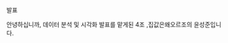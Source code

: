 발표

안녕하십니까, 데이터 분석 및 시각화 발표를 맡게된 4조 ,집값은왜오르조의 윤성준입니다.
<TITLE>
저희조는 전국 아파트 매매 실거래가격과 여러 데이터들 간의 관계를 주제 삼아 분석했습니다.
<LIST>
먼저 목차를 보시겠습니다. 프로젝트 기획배경 및 목표부터 구성원 및 역할을 서론으로 시작하여 본론인 데이터 분석을 세가지파트로 분석 후 개별 결론 도출을 하게됩니다. 이후 최종 결론 및 느낀점으로 발표를 마무리 하겠습니다.
<1.>
프로젝트 기획 배경 및 목표입니다.
<프로젝트 기획 배경 및 목표>
최근 들어 아파트 가격이 급격히 상승하는 모습을 보여주고 있습니다.
아파트값 상승에 영향을 받게될 청년들인 여러분들에게 이 요인을 파악하고 분석해서 공유하는 계기가 되었으면 좋겠다고 생각해서 프로젝트를 기획하게 되었습니다. 이미 벌어진 일이지만, 당하더라도 이유라도 알고 당해야한다고 생각합니다.

하성규 중앙대 도시계획과 교수의 칼럼에 의하면, 1년사이 서울 아파트 값이 20% 넘게 올랐고 전국 아파트 중위 가격은 2020년 7월기준 5억으로 1년만에 1억3천만원가량 증가했습니다. 이 이유는 무엇일까요? 
 주택가격의 상승의 원인으로서 우리나라의 경우 크게 세가지를 지적할 수 있습니다. 
 첫째, 저금리 대출의 확산입니다. 2019년 7월을 기점으로 저금리 환경으로의 구조적 전환이 이루어졌습니다. 이 지표는 아파트값 상승의 주요원인으로 판단되는 지표 5가지중 46.7퍼센트로 아파트값 폭등에 가장 큰 영향력을 행사한 요인입니다.

 둘째, 수요에 비해 공급이 부족하다는것입니다. 재건축 규제 완화에 대한 기대감이 커지면서 다주택자들에 의한 매도 물량이 줄어들고, 이 매도 물량이 줄어든 상황에서 저가 아파트를 매매하려는 사람이 늘고 있습니다. 이는 저가 아파트 또한 가격이 폭등하게 만드는 기반이 되었죠.

 셋째, 사회 심리적 요인과 수도권 인구집중현상입니다.
 주택 가격은 지속적으로 상승할 것이라는 기대심리가 작용하여 매물 감소에 영향을 끼칩니다. 주택가격 급등시기에는 실수요자보다는 투기를 목적으로하는 불법, 합법적인 가수요가 주택가격 상승을 부추기게 됩니다.

<project 목표>
저희 프로젝트의 목표는 집 값 상승 원인의 직접적인 지표인 저금리 대출 확산, 인구 집중현상과 간접적인 사회적 요인인 사회 심리적 요인으로 파트를 3가지 나누어 분석하여 결론을 도출하는 것입니다.
<데이터 분석 과정>
저희가 데이터를 분석한 과정은 이렇습니다.
관련 데이터를 수집하고, 전처리를 통해 연도별, 행정구역을 통일하여 서로의 자료를 비교하며 연구하기 용이하게 만들었습니다. 그 다음 전처리한 자료를 다방면으로 시각화하고 분석했습니다. 마지막으로 아파트 거래가격 상승의 원인 데이터를 비교 분석하여 실제로 관계가 있는지 확인후 결론을 도출했습니다.
<구성원 및 역할>
저희 구성원과 역할입니다. 다들 너무 고생해주셨습니다.
<Part 1>
본론으로 넘어가겠습니다. 데이터분석 파트 1입니다. 파트1은 아파트값 폭등의 주요원인 중 저금리에 관련한 데이터를 아파트 실거래 가격과 비교 분석한 파트입니다.
<아파트 가격>
수도권과 지방의 아파트 실거래 가격 지표입니다.
연도별로 아파트 가격이 떨어지지 않고 계속 상승을 하는 추세이고 근 5년간 그 상승폭이 커다란것을 볼 수 있습니다. 그럼 은행의 대출금액은 어떨까요? 은행 대출금액도 상승세를 보인다면 연관성이 있어 보입니다.
<예금은행 대출금액>
예금은행 대출금액 역시 해가 지날수록 큰 상승세를 보입니다.
그렇다면 대출에도 각종 대출이 있기때문에 아파트 대출과 관련한 주택담보대출의 연도별 흐름을 살펴 볼 필요성을 느꼈습니다.
<주택담보대출>
아파트 가격과 주택담보대출을 비교하는 그래프를 만들어봤습니다. 바그래프가 아파트, 라인그래프가 주택 담보대출입니다. 
역시나 서로 상관이 있어보입니다. 이전의 대출금액 그래프에서 보신바와 같이 수도권의 대출금액이 지방의 대출금액보다 훨씬 큰 비중을 차지하고 있습니다. 이는 수도권의 아파트가격 상승폭이 지방의 아파트 가격 상승폭보다 큰 이유라고 여겨집니다. 앞서 설명드렸던 주요원인중 저금리 대출 확산과 관련하여 대출금액이 증가해 아파트 거래가격이 상승한다는 것이 일리가 있어 보입니다.

이렇게 대출금액이 많아지고 아파트 가격이 상승한다는 것으로 보아 수요가 늘어난다는 뜻이 아닐까?란 생각이 들어 좀 더 관계를 확인해보고자 미분양 주택 현황에 대해서도 알아보았습니다.

<미분양 주택 현황>

미분양 주택 또한 집값이 폭등했던 최근의 자료들을 보면 주택에 대한 수요가 굉장히 증가한 것으로 보여집니다. 특히나 수도권의 미분양 주택은 거의 없어진 수준인데요. 이것이 주택공급률과 관련이 있을지 보겠습니다.

<주택 공급률>

주택공급률은 전체 주택수를 전체 가구수로 나눈 값으로 가구수가 주택수보다 많으면 수도권의 지표와같이 100%가 안되는 수치로 나타나게 됩니다.
주택공급률은 전반적으로 상승 추세였지만 수도권의 공급률은 낮아졌습니다.

이는 수도권 중심으로 인구가 집중되어있어 이런 경향을 보일 수 있다는 생각이 듭니다. 이는 수도권 인구 집중 및 세대 수 증가와 관련이 있어보입니다. 이는 PART2에서 이어서 다루도록 하겠습니다.
파트 1에서의 결론은 대출금액이 아파트 가격 상승에 영향을 끼칠것이란 가정은 미분양 주택 현황과 주택 공급률로 뒷받침된다는 것입니다.
<Part 2>
데이터 분석 파트2입니다. 파트2는 수도권 인구집중와 관련한 인구데이터들을 종합한 파트입니다.
<순 이동 인구 수>
순 이동인구수 도표를 보시면 아랫쪽 파랑색이 서울, 윗쪽 노란색이 경기도입니다. 서울의 인구는 매년 유출되고 경기의 인구수는 매년 유입되는 현상이 나타납니다. 그렇다면 경기도의 집값은 매년 상승하고 서울의 집값은 떨어져야합니다. 하지만 그렇지 않죠. 그 이유는 1인가구수의 증가와 관련이 있을 것이라고 생각했기 때문에 그 데이터를 가져와봤습니다.
<1인 가구 수>
 도표에서 보이듯이 서울시와 경기도가 압도적으로 증가하는 모습을 보입니다.
 1인 가구수가 증가한다는것은 인구수는 줄고 가구수는 많아져 주택에 대한 수요가 높아진다고 생각해볼수있습니다.
 <유주택 & 무주택가구 수>
 이에 영향을 받은 듯한 유주택, 무주택 가구수 자료를 가져와봤습니다.
서울/경기의 총 가구수는 큰폭으로 상승하지만 그에 비해 주택을 소유한 가구는 작은 폭으로 상승합니다. 총가구수 증가는 서울/경기의 1인가구가 많아졌기 떄문이고 주택 소유가구수가 그에 비해 상승폭이 작은 이유는 1인가구는 무주택에 속할 가능성이 높기 때문입니다.
<인구 밀도>
자 그러면 지금까지 서울의 인구는 유출됐지만 서울의 아파트값이 오른 이유가 1인 가구의 증가로인한, 총 가구수의 증가라고만 했다면 근거가 부족하다는 생각이 듭니다. 거기에 추가로 인구밀도 자료를 가져와봤습니다. 서울은 면적이 작은것에 비해 인구 밀도가 압도적으로 높습니다. 이는 땅값 상승을 야기하고 결국 아파트값은 상승하게 됩니다.
<Part 3>
데이터 분석 파트3입니다. 파트3는 사회적 요인과 관련한 데이터를 종합, 분석해보았습니다.
<평균 초혼 연령>
우선 아파트 가격과 평균 초혼 연령을 비교해보았는데, 둘 다 상승세를 보인다. 이는 아파트 가격상승이 구매 자금을 저축하는 시간에 영향을 주기 떄문에 초혼 연령이 높아지는 것이라는 생각이 듭니다. 초혼 연령이 높아지고 있다면? 혼인건수는 어떨지 가져와봤습니다.
<혼인 건수>
역시나 수도권과 지방 모두 대부분의 연도에 감소하는 모습을 보여줍니다. 결과적으로 2006년에 비해 수도권은 2% 지방은 3% 감소했습니다. 이는 연령과 관련이없는 수치이므로 꽤나 큰 수치라고 여겨집니다. 그렇다면 출생 건수는 어떻게 나타날까요?
<출생 건수>
예상하셨다시피 혼인 건수가 감소함에 따라 출생건수 또한 큰 폭으로 감소되는 모습입니다.
지금까지 초혼연령이 늘어났고 출생건수가 줄어든 자료를 보여드렸습니다. 그럼 청년 고용률은 어떨까요? 고용이 잘되면 돈을 모을 기회가 생기는것이고 돈을 모을 수 있다면 결혼을 계획하기 더 쉽지 않을까요? 결혼 적령기 나이대의 데이터는 아니지만 30세 미만 청년의 고용률과 실업률 데이터를 가져와봤습니다. 청년 고용률은 의외로 상승하는 모습을 보였다는 자료입니다. 실업률도 순간 높아지기는 했지만 다시 낮아져 8퍼센트를 웃도는 수준입니다. 결혼 적령기인 30대 이상의 자료와는 다른 결과가 나올것 같습니다만 
이 데이터로는 유의미한 결과 도출이 어려워 보입니다.
<결론>
저금리와 관련하여 대출금액중에서도 주택 담보대출이 아파트 거래가격 상승과 비슷한 흐름을 보였으며, 따라서 수요 또한 많아진다고 볼 수 있기 떄문에 미분양 주택도 줄어드는 모습을 확인할 수 있었다.

수도권 인구 집중 현상으로 인해 아파트 거래 가격이 상승한다는 원인을 분석해 보았을 때
 서울시의 경우는 인구가 매년 유출되는데도 불구하고 아파트 가격이 크게 상승하는 흐름을 보였는데 이는 1인 가구의 증가와 높은 인구밀도로 보여진다. 

그래서 수도권 인구 집중 현상으로 지적하는 부분은 경기도 위주로 인구가 집중되어 진다고 할 수 있고,경기도 또한 아파트 거래가격이 매년 상승하는 모습을 볼 수 있었다.

마지막으로 사회적 요인 관련 데이터를 분석하였는데 아파트 가격이 상승함에 따라 평균 초혼 연령 또한 올라가고 있었고, 혼인 건수와 출생 건수가 줄어드는 흐름으로 보았을 때 아파트 구매 자금마련에 대한 부담 때문에 결혼을 미루거나, 하지않는 현상이 발생하는 것으로 보여진다.
